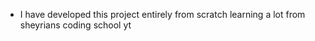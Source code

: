 - I have developed this project entirely from scratch learning a lot from sheyrians coding school yt
